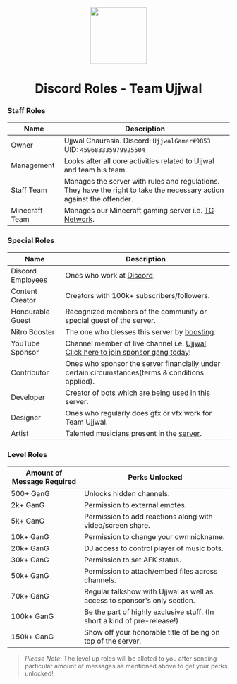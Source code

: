 <div align="center">
    <img src="https://i.imgur.com/p9kh4Pc.png" width="128px" style="max-width:100%;">
    <h1>Discord Roles - Team Ujjwal</h1>
</div>

<h3>Staff Roles</h3>

| Name           | Description                                                                                                           |
|----------------|-----------------------------------------------------------------------------------------------------------------------|
| Owner          | Ujjwal Chaurasia.  Discord: `UjjwalGamer#9853` UID: `459683335979925504`                                              |
| Management     | Looks after all core activities related to Ujjwal and team his team.                                                  |
| Staff Team     | Manages the server with rules and regulations. They have the right to take the necessary action against the offender. |
| Minecraft Team | Manages our Minecraft gaming server i.e. [TG Network](https://tgnetwork.in).                                          |

<h3>Special Roles</h3>

| Name              | Description                                                                                                                                                                                                     |
|-------------------|-----------------------------------------------------------------------------------------------------------------------------------------------------------------------------------------------------------------|
| Discord Employees | Ones who work at [Discord](https://discord.com).                                                                                                                                                                |
| Content Creator   | Creators with 100k+ subscribers/followers.                                                                                                                                                                      |
| Honourable Guest  | Recognized members of the community or special guest of the server.                                                                                                                                             |
| Nitro Booster     | The one who blesses this server by [boosting](https://support.discord.com/hc/en-us/articles/360028038352-Server-Boosting-).                                                                                     |
| YouTube Sponsor   | Channel member of live channel i.e. [Ujjwal](https://www.youtube.com/channel/UCl_vAxZpvbO-PFXdDu7EdHw). [Click here to join sponsor gang today](https://www.youtube.com/channel/UCl_vAxZpvbO-PFXdDu7EdHw/join)! |
| Contributor       | Ones who sponsor the server financially under certain circumstances(terms & conditions applied).                                                                                                                |
| Developer         | Creator of bots which are being used in this server.                                                                                                                                                            |
| Designer          | Ones who regularly does gfx or vfx work for Team Ujjwal.                                                                                                                                                        |
| Artist            | Talented musicians present in the [server](https://discord.gg/ujjwalgamer).                                                                                                                                     |

<h3>Level Roles</h3>

| Amount of Message Required | Perks Unlocked                                                             |
|----------------------------|----------------------------------------------------------------------------|
| 500+ GanG                  | Unlocks hidden channels.                                                   |
| 2k+ GanG                   | Permission to external emotes.                                             |
| 5k+ GanG                   | Permission to add reactions along with video/screen share.                 |
| 10k+ GanG                  | Permission to change your own nickname.                                    |
| 20k+ GanG                  | DJ access to control player of music bots.                                 |
| 30k+ GanG                  | Permission to set AFK status.                                              |
| 50k+ GanG                  | Permission to attach/embed files across channels.                          |
| 70k+ GanG                  | Regular talkshow with Ujjwal as well as access to sponsor's only section.  |
| 100k+ GanG                 | Be the part of highly exclusive stuff. (In short a kind of pre-release!)   |
| 150k+ GanG                 | Show off your honorable title of being on top of the server.               |

> *Please Note*: The level up roles will be alloted to you after sending particular amount of messages as mentioned above to get your perks unlocked!